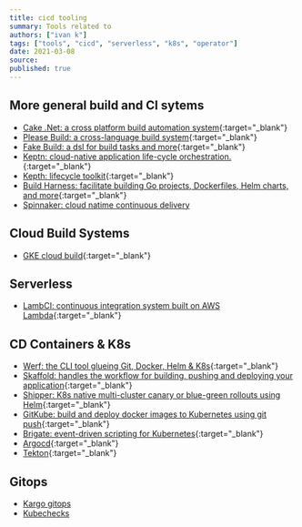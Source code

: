 ```yaml
---
title: cicd tooling
summary: Tools related to
authors: ["ivan k"]
tags: ["tools", "cicd", "serverless", "k8s", "operator"]
date: 2021-03-08
source:
published: true
---
```


## More general build and CI sytems

- [Cake .Net: a cross platform build automation system](https://github.com/cake-build/cake){:target="_blank"}
- [Please Build: a cross-language build system](https://please.build){:target="_blank"}
- [Fake Build: a dsl for build tasks and more](https://fake.build){:target="_blank"}
- [Keptn: cloud-native application life-cycle orchestration.](https://github.com/keptn/keptn){:target="_blank"}
- [Kepth: lifecycle toolkit](https://github.com/keptn/lifecycle-toolkit){:target="_blank"}
- [Build Harness: facilitate building Go projects, Dockerfiles, Helm charts, and more][cloudposse-harness]{:target="_blank"}
- [Spinnaker: cloud natime continuous delivery](https://spinnaker.io/)

## Cloud Build Systems

- [GKE cloud build][gke-cloud-build]{:target="_blank"}

## Serverless

- [LambCI: continuous integration system built on AWS Lambda](https://github.com/lambci/lambci){:target="_blank"}

## CD Containers & K8s

- [Werf: the CLI tool glueing Git, Docker, Helm & K8s](https://werf.io/){:target="_blank"}
- [Skaffold: handles the workflow for building, pushing and deploying your application](https://skaffold.dev){:target="_blank"}
- [Shipper: K8s native multi-cluster canary or blue-green rollouts using Helm][snipper]{:target="_blank"}
- [GitKube: build and deploy docker images to Kubernetes using git push][gitkube]{:target="_blank"}
- [Brigate: event-driven scripting for Kubernetes][brigade]{:target="_blank"}
- [Argocd](https://argoproj.github.io/argo-cd/){:target="_blank"}
- [Tekton](https://github.com/tektoncd){:target="_blank"}

## Gitops

- [Kargo gitops](https://github.com/gofogo/kargo)
- [Kubechecks](https://github.com/zapier/kubechecks)

<!-- resources -->

[gke-cloud-build]: https://github.com/GoogleCloudPlatform/gke-gitops-tutorial-cloudbuild
[brigade]: https://github.com/brigadecore/brigade
[gitkube]: https://github.com/hasura/gitkube
[snipper]: https://github.com/bookingcom/shipper
[cloudposse-harness]: https://github.com/cloudposse/build-harness
